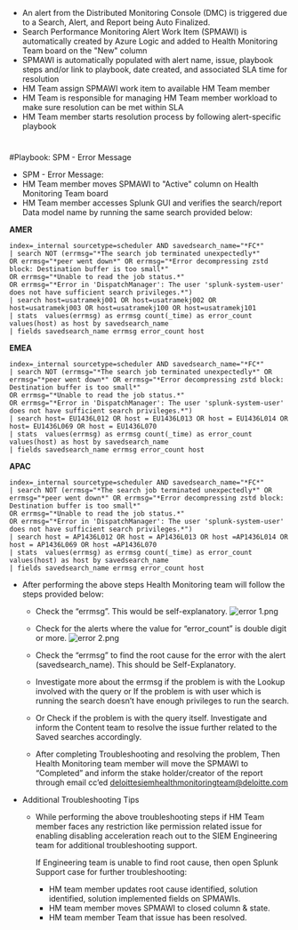 
- An alert from the Distributed Monitoring Console (DMC) is triggered due to a Search, Alert, and Report being Auto Finalized.
- Search Performance Monitoring Alert Work Item (SPMAWI) is automatically created by Azure Logic and added to Health Monitoring Team board on the "New" column
- SPMAWI is automatically populated with alert name, issue, playbook steps and/or link to playbook, date created, and associated SLA time for resolution
- HM Team assign SPMAWI work item to available HM Team member
- HM Team is responsible for managing HM Team member workload to make sure resolution can be met within SLA
- HM Team member starts resolution process by following alert-specific playbook
# 
#Playbook: SPM - Error Message 

- SPM -  Error Message:
 - HM Team member moves SPMAWI to "Active" column on Health Monitoring Team board
  - HM Team member accesses Splunk GUI and verifies the search/report Data model name by running the same search provided below:
  
**AMER**
```
index=_internal sourcetype=scheduler AND savedsearch_name="*FC*" 
| search NOT (errmsg="*The search job terminated unexpectedly*" 
OR errmsg="*peer went down*" OR errmsg="*Error decompressing zstd block: Destination buffer is too small*" 
OR errmsg="*Unable to read the job status.*"  
OR errmsg="*Error in 'DispatchManager': The user 'splunk-system-user' does not have sufficient search privileges.*") 
| search host=usatramekj001 OR host=usatramekj002 OR host=usatramekj003 OR host=usatramekj100 OR host=usatramekj101 
| stats  values(errmsg) as errmsg count(_time) as error_count values(host) as host by savedsearch_name 
| fields savedsearch_name errmsg error_count host
```
**EMEA**
```
index=_internal sourcetype=scheduler AND savedsearch_name="*FC*" 
| search NOT (errmsg="*The search job terminated unexpectedly*" OR errmsg="*peer went down*" OR errmsg="*Error decompressing zstd block: Destination buffer is too small*" 
OR errmsg="*Unable to read the job status.*"  
OR errmsg="*Error in 'DispatchManager': The user 'splunk-system-user' does not have sufficient search privileges.*") 
| search host= EU1436L012 OR host = EU1436L013 OR host = EU1436L014 OR host= EU1436L069 OR host = EU1436L070 
| stats  values(errmsg) as errmsg count(_time) as error_count values(host) as host by savedsearch_name 
| fields savedsearch_name errmsg error_count host
```
**APAC**
```
index=_internal sourcetype=scheduler AND savedsearch_name="*FC*" 
| search NOT (errmsg="*The search job terminated unexpectedly*" OR errmsg="*peer went down*" OR errmsg="*Error decompressing zstd block: Destination buffer is too small*" 
OR errmsg="*Unable to read the job status.*"  
OR errmsg="*Error in 'DispatchManager': The user 'splunk-system-user' does not have sufficient search privileges.*") 
| search host = AP1436L012 OR host = AP1436L013 OR host =AP1436L014 OR host = AP1436L069 OR host =AP1436L070 
| stats  values(errmsg) as errmsg count(_time) as error_count values(host) as host by savedsearch_name 
| fields savedsearch_name errmsg error_count host
```
   - After performing the above steps Health Monitoring team will follow the steps provided below:
     - Check the “errmsg”. This would be self-explanatory.
![error 1.png](/.attachments/error%201-920dc92c-2862-4a64-997b-c64fcbc67b85.png)
     - Check for the alerts where the value for “error_count” is double digit or more.
![error 2.png](/.attachments/error%202-30b65b43-d242-45c5-b348-dc0964e21cd0.png)
     - Check the “errmsg” to find the root cause for the error with the alert (savedsearch_name). This should be Self-Explanatory. 

     - Investigate more about the errmsg if the problem is with the Lookup involved with the query or If the problem is with user which is running the search doesn’t have enough privileges to run the search.

     - Or Check if the problem is with the query itself. Investigate and inform the Content team to resolve the issue further related to the Saved searches accordingly.

     - After completing Troubleshooting and resolving the problem, Then Health Monitoring team member will move the SPMAWI to “Completed” and inform the stake holder/creator of the report through email cc’ed deloittesiemhealthmonitoringteam@deloitte.com  

- Additional Troubleshooting Tips
    - While performing the above troubleshooting steps if HM Team member faces any restriction like permission related issue for enabling disabling acceleration reach out to the SIEM Engineering team for additional troubleshooting support.
     
      If Engineering team is unable to find root cause, then open Splunk Support case for further troubleshooting:
        - HM team member updates root cause identified, solution identified, solution implemented fields on SPMAWIs.
        - HM team member moves SPMAWI to closed column & state.
        - HM team member Team that issue has been resolved.
